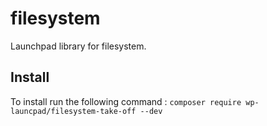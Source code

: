 # filesystem

Launchpad library for filesystem.

## Install 
To install run the following command : `composer require wp-launcpad/filesystem-take-off --dev`
